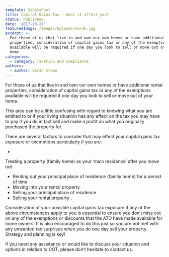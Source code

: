 ```yaml
---
template: SinglePost
title: Capital Gains Tax – does it affect you?
status: Published
date: '2017-10-27'
featuredImage: /images/uploads/sarah.jpg
excerpt: >-
  For those of us that live in and own our own homes or have additional rental
  properties, consideration of capital gains tax or any of the exemptions
  available will be required if one day you look to sell or move out of your
  home.
categories:
  - category: Taxation and Compliance
authors:
  - author: Sarah Crowe
---
```

For those of us that live in and own our own homes or have additional rental properties, consideration of capital gains tax or any of the exemptions available will be required if one day you look to sell or move out of your home.

This area can be a little confusing with regard to knowing what you are entitled to or if your living situation has any effect on the tax you may have to pay if you do in fact sell and make a profit on what you originally purchased the property for.

There are several factors to consider that may effect your capital gains tax exposure or exemptions particularly if you are:

* 

Treating a property (family home) as your ‘main residence’ after you move out

* Renting out your principal place of residence (family home) for a period of time
* Moving into your rental property
* Selling your principal place of residence
* Selling your rental property
  .

Consideration of your possible capital gains tax exposure if any of the above circumstances apply to you is essential to ensure you don’t miss out on any of the exemptions or discounts that the ATO have made available for home owners. It is also encouraged to do this just so you are not met with any unwanted tax surprises when you do one day sell your property. Strategy and planning is key!

If you need any assistance or would like to discuss your situation and options in relation to CGT, please don’t hesitate to contact us.
